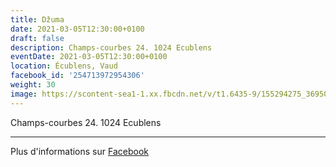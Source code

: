 ```yaml
---
title: Džuma
date: 2021-03-05T12:30:00+0100
draft: false
description: Champs-courbes 24. 1024 Ecublens
eventDate: 2021-03-05T12:30:00+0100
location: Écublens, Vaud
facebook_id: '254713972954306'
weight: 30
image: https://scontent-sea1-1.xx.fbcdn.net/v/t1.6435-9/155294275_3695079563921169_4909597834044538694_n.jpg?_nc_cat=101&ccb=1-7&_nc_sid=9e60e4&_nc_ohc=iOQcRDYimX4Q7kNvwH5ZH7q&_nc_oc=AdlBQDo5dNd63387Mq6SNxOevnw36NUfiWMyDkZ5bPTi9Bc19AS1kNEFyNn9y5gTRZ4&_nc_zt=23&_nc_ht=scontent-sea1-1.xx&edm=ABTKTjYEAAAA&_nc_gid=tYlwUDJxiFfgb6F0iEtxKg&oh=00_AfLR9ytmClNO2UiSSFrznKu5Yl1vCY4EP5OL9NPLKUZGGA&oe=684787DB
---
```


Champs-courbes 24. 1024 Ecublens

---

Plus d'informations sur [Facebook](https://facebook.com/events/254713972954306)